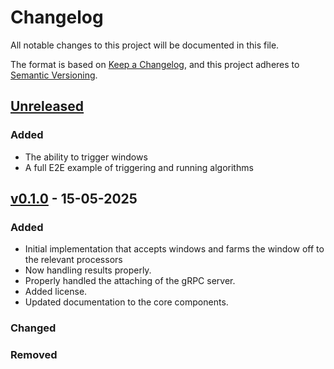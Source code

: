 # Changelog

All notable changes to this project will be documented in this file.

The format is based on [Keep a Changelog](https://keepachangelog.com/en/1.1.0/),
and this project adheres to [Semantic Versioning](https://semver.org/spec/v2.0.0.html).

## [Unreleased]

### Added

- The ability to trigger windows
- A full E2E example of triggering and running algorithms

## [v0.1.0] - 15-05-2025

### Added

- Initial implementation that accepts windows and farms the window off to the relevant processors
- Now handling results properly.
- Properly handled the attaching of the gRPC server.
- Added license.
- Updated documentation to the core components.

### Changed

### Removed

[unreleased]: https://github.com/Predixus/Orca/compare/v0.1.0...HEAD
[v0.1.0]: https://github.com/Predixus/Orca/compare/v0.1.0...v0.1.0
